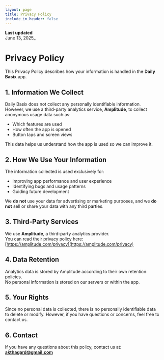 ```yaml
---
layout: page
title: Privacy Policy
include_in_header: false
---
```


**Last updated**  
June 13, 2025_

# Privacy Policy

This Privacy Policy describes how your information is handled in the **Daily Basix** app.

## 1. Information We Collect

Daily Basix does not collect any personally identifiable information. However, we use a third-party analytics service, **Amplitude**, to collect anonymous usage data such as:

- Which features are used
- How often the app is opened
- Button taps and screen views

This data helps us understand how the app is used so we can improve it.

## 2. How We Use Your Information

The information collected is used exclusively for:

- Improving app performance and user experience
- Identifying bugs and usage patterns
- Guiding future development

We **do not** use your data for advertising or marketing purposes, and we **do not** sell or share your data with any third parties.

## 3. Third-Party Services

We use **Amplitude**, a third-party analytics provider.  
You can read their privacy policy here:  
[https://amplitude.com/privacy](https://amplitude.com/privacy)

## 4. Data Retention

Analytics data is stored by Amplitude according to their own retention policies.  
No personal information is stored on our servers or within the app.

## 5. Your Rights

Since no personal data is collected, there is no personally identifiable data to delete or modify. However, if you have questions or concerns, feel free to contact us.

## 6. Contact

If you have any questions about this policy, contact us at:  
**akthagard@gmail.com**